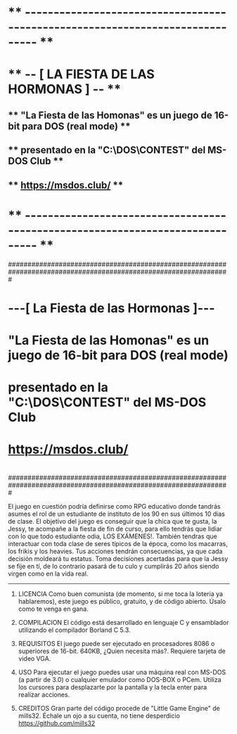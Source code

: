 # ** ------------------------------------------------------------------------------ **
# **                     -- [ LA FIESTA DE LAS HORMONAS ] -- **
## **              "La Fiesta de las Homonas" es un juego de 16-bit para DOS (real mode) ** 
## **                             presentado en la "C:\DOS\CONTEST\" del MS-DOS Club  **                             
## **                                           https://msdos.club/                **
# ** ------------------------------------------------------------------------------ **



#################################################################################################################
#                                     ---[ La Fiesta de las Hormonas ]---                                       #
#                                                                                                               #
#                       "La Fiesta de las Homonas" es un juego de 16-bit para DOS (real mode)                   #
#                              presentado en la "C:\DOS\CONTEST\" del MS-DOS Club                               #
#                                            https://msdos.club/                                                #
#                                                                                                               #
#################################################################################################################

El juego en cuestión podría definirse como RPG educativo donde tandrás asumes el rol de un estudiante de instituto
de los 90 en sus últimos 10 dias de clase.
El objetivo del juego es conseguir que la chica que te gusta, la Jessy, te acompañe a la fiesta de fin de curso,
para ello tendrás que lidiar con lo que todo estudiante odia, LOS EXÁMENES!.
También tendras que interactuar con toda clase de seres típicos de la época, como los macarras, los frikis y los
heavies.
Tus acciones tendrán consecuencias, ya que cada decisión moldeará tu estatus. Toma decisiones acertadas para que
la Jessy se fije en tí, de lo contrario pasará de tu culo y cumplirás 20 años siendo virgen como en la vida real.

-----------------------------------------------------------------------------------------------------------------

1. LICENCIA
   Como buen comunista (de momento, si me toca la loteria ya hablaremos), este juego es público, gratuito,
   y de código abierto. Úsalo como te venga en gana.
   
2. COMPILACION
   El código está desarrollado en lenguaje C y ensamblador utilizando el compilador Borland C 5.3.
   
4. REQUISITOS
   El juego puede ser ejecutado en procesadores 8086 o superiores de 16-bit. 640KB, ¿Quien necesita más?.
   Requiere tarjeta de video VGA.
      
6. USO
   Para ejecutar el juego puedes usar una máquina real con MS-DOS (a partir de 3.0) o cualquier emulador como
   DOS-BOX o PCem.
   Utiliza los cursores para desplazarte por la pantalla y la tecla enter para realizar acciones.
   
8. CREDITOS
  Gran parte del código procede de "Little Game Engine" de mills32. Échale un ojo a su cuenta, no tiene desperdicio
  https://github.com/mills32
  

